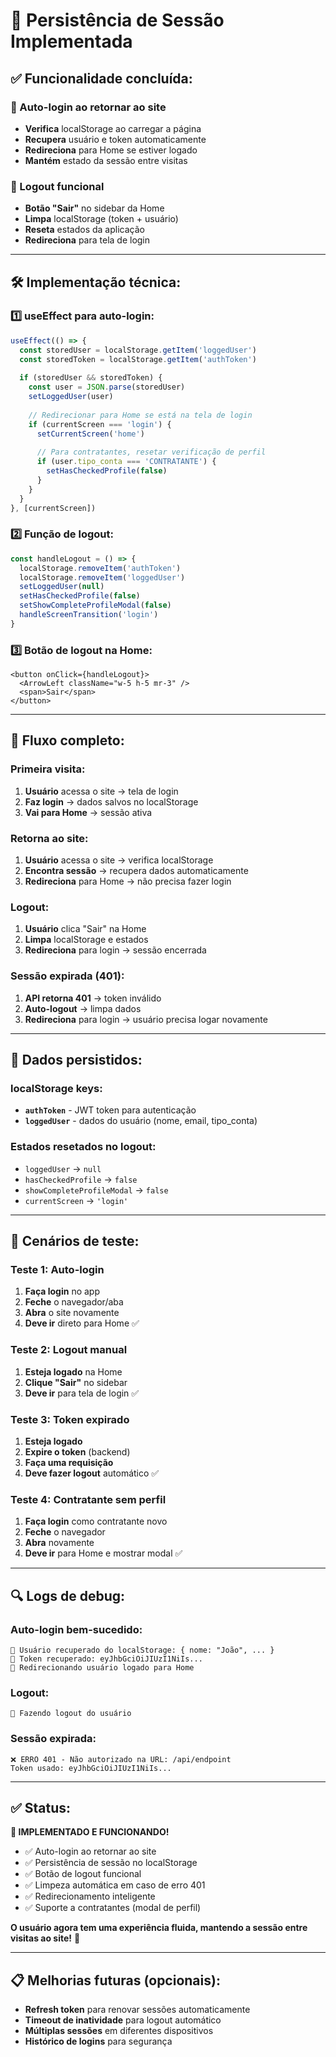 # 🔐 Persistência de Sessão Implementada

## ✅ **Funcionalidade concluída:**

### **🔄 Auto-login ao retornar ao site**
- **Verifica** localStorage ao carregar a página
- **Recupera** usuário e token automaticamente
- **Redireciona** para Home se estiver logado
- **Mantém** estado da sessão entre visitas

### **🚪 Logout funcional**
- **Botão "Sair"** no sidebar da Home
- **Limpa** localStorage (token + usuário)
- **Reseta** estados da aplicação
- **Redireciona** para tela de login

---

## 🛠️ **Implementação técnica:**

### **1️⃣ useEffect para auto-login:**
```typescript
useEffect(() => {
  const storedUser = localStorage.getItem('loggedUser')
  const storedToken = localStorage.getItem('authToken')
  
  if (storedUser && storedToken) {
    const user = JSON.parse(storedUser)
    setLoggedUser(user)
    
    // Redirecionar para Home se está na tela de login
    if (currentScreen === 'login') {
      setCurrentScreen('home')
      
      // Para contratantes, resetar verificação de perfil
      if (user.tipo_conta === 'CONTRATANTE') {
        setHasCheckedProfile(false)
      }
    }
  }
}, [currentScreen])
```

### **2️⃣ Função de logout:**
```typescript
const handleLogout = () => {
  localStorage.removeItem('authToken')
  localStorage.removeItem('loggedUser')
  setLoggedUser(null)
  setHasCheckedProfile(false)
  setShowCompleteProfileModal(false)
  handleScreenTransition('login')
}
```

### **3️⃣ Botão de logout na Home:**
```tsx
<button onClick={handleLogout}>
  <ArrowLeft className="w-5 h-5 mr-3" />
  <span>Sair</span>
</button>
```

---

## 🔄 **Fluxo completo:**

### **Primeira visita:**
1. **Usuário** acessa o site → tela de login
2. **Faz login** → dados salvos no localStorage
3. **Vai para Home** → sessão ativa

### **Retorna ao site:**
1. **Usuário** acessa o site → verifica localStorage
2. **Encontra sessão** → recupera dados automaticamente
3. **Redireciona** para Home → não precisa fazer login

### **Logout:**
1. **Usuário** clica "Sair" na Home
2. **Limpa** localStorage e estados
3. **Redireciona** para login → sessão encerrada

### **Sessão expirada (401):**
1. **API retorna 401** → token inválido
2. **Auto-logout** → limpa dados
3. **Redireciona** para login → usuário precisa logar novamente

---

## 📱 **Dados persistidos:**

### **localStorage keys:**
- **`authToken`** - JWT token para autenticação
- **`loggedUser`** - dados do usuário (nome, email, tipo_conta)

### **Estados resetados no logout:**
- `loggedUser` → `null`
- `hasCheckedProfile` → `false`
- `showCompleteProfileModal` → `false`
- `currentScreen` → `'login'`

---

## 🎯 **Cenários de teste:**

### **Teste 1: Auto-login**
1. **Faça login** no app
2. **Feche** o navegador/aba
3. **Abra** o site novamente
4. **Deve ir** direto para Home ✅

### **Teste 2: Logout manual**
1. **Esteja logado** na Home
2. **Clique "Sair"** no sidebar
3. **Deve ir** para tela de login ✅

### **Teste 3: Token expirado**
1. **Esteja logado**
2. **Expire o token** (backend)
3. **Faça uma requisição**
4. **Deve fazer logout** automático ✅

### **Teste 4: Contratante sem perfil**
1. **Faça login** como contratante novo
2. **Feche** o navegador
3. **Abra** novamente
4. **Deve ir** para Home e mostrar modal ✅

---

## 🔍 **Logs de debug:**

### **Auto-login bem-sucedido:**
```
👤 Usuário recuperado do localStorage: { nome: "João", ... }
🔑 Token recuperado: eyJhbGciOiJIUzI1NiIs...
🔄 Redirecionando usuário logado para Home
```

### **Logout:**
```
🚪 Fazendo logout do usuário
```

### **Sessão expirada:**
```
❌ ERRO 401 - Não autorizado na URL: /api/endpoint
Token usado: eyJhbGciOiJIUzI1NiIs...
```

---

## ✅ **Status:**

**🎉 IMPLEMENTADO E FUNCIONANDO!**

- ✅ Auto-login ao retornar ao site
- ✅ Persistência de sessão no localStorage
- ✅ Botão de logout funcional
- ✅ Limpeza automática em caso de erro 401
- ✅ Redirecionamento inteligente
- ✅ Suporte a contratantes (modal de perfil)

**O usuário agora tem uma experiência fluida, mantendo a sessão entre visitas ao site!** 🚀

---

## 📋 **Melhorias futuras (opcionais):**

- **Refresh token** para renovar sessões automaticamente
- **Timeout de inatividade** para logout automático
- **Múltiplas sessões** em diferentes dispositivos
- **Histórico de logins** para segurança
